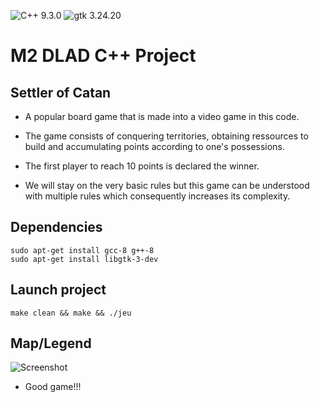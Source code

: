 ![C++ 9.3.0](https://img.shields.io/badge/cpp-9.3.0-red.svg)
![gtk 3.24.20](https://img.shields.io/badge/gtk-3.24.20-green.svg)


# M2 DLAD C++ Project


## Settler of Catan

* A popular board game that is made into a video game in this code.
* The game consists of conquering territories, obtaining ressources to build and accumulating points according to one's possessions.
* The first player to reach 10 points is declared the winner.

* We will stay on the very basic rules but this game can be understood with multiple rules which consequently increases its complexity.

## Dependencies
```{}
sudo apt-get install gcc-8 g++-8
sudo apt-get install libgtk-3-dev
```

## Launch project

```{}
make clean && make && ./jeu
```

## Map/Legend

![Screenshot](./pictures/Legend_Map.png)
* Good game!!!